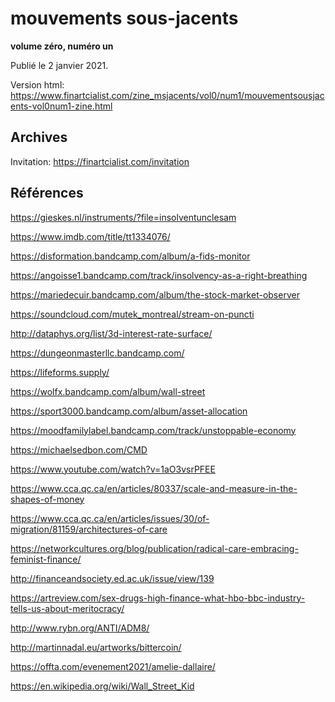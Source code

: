 # mouvements sous-jacents
**volume zéro, numéro un**

Publié le 2 janvier 2021.

Version html: https://www.finartcialist.com/zine_msjacents/vol0/num1/mouvementsousjacents-vol0num1-zine.html

## Archives

Invitation: https://finartcialist.com/invitation

## Références

https://gieskes.nl/instruments/?file=insolventunclesam

https://www.imdb.com/title/tt1334076/

https://disformation.bandcamp.com/album/a-fids-monitor

https://angoisse1.bandcamp.com/track/insolvency-as-a-right-breathing

https://mariedecuir.bandcamp.com/album/the-stock-market-observer

https://soundcloud.com/mutek_montreal/stream-on-puncti

http://dataphys.org/list/3d-interest-rate-surface/

https://dungeonmasterllc.bandcamp.com/

https://lifeforms.supply/

https://wolfx.bandcamp.com/album/wall-street

https://sport3000.bandcamp.com/album/asset-allocation

https://moodfamilylabel.bandcamp.com/track/unstoppable-economy

https://michaelsedbon.com/CMD

https://www.youtube.com/watch?v=1aO3vsrPFEE

https://www.cca.qc.ca/en/articles/80337/scale-and-measure-in-the-shapes-of-money

https://www.cca.qc.ca/en/articles/issues/30/of-migration/81159/architectures-of-care

https://networkcultures.org/blog/publication/radical-care-embracing-feminist-finance/

http://financeandsociety.ed.ac.uk/issue/view/139

https://artreview.com/sex-drugs-high-finance-what-hbo-bbc-industry-tells-us-about-meritocracy/

http://www.rybn.org/ANTI/ADM8/

http://martinnadal.eu/artworks/bittercoin/

https://offta.com/evenement2021/amelie-dallaire/

https://en.wikipedia.org/wiki/Wall_Street_Kid

